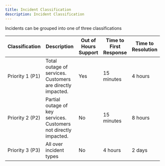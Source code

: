 ```yaml
---
title: Incident Classification
description: Incident Classification
---
```


Incidents can be grouped into one of three classifications

|Classification|Description|Out of Hours Support|Time to First Response|Time to Resolution|
|--|--|--|--|--|
|Priority 1 (P1)| Total outage of services. Customers are directly impacted.|Yes|15 minutes|4 hours|
|Priority 2 (P2)|Partial outage of key services. Customers not directly impacted.|No|15 minutes|8 hours|
|Priority 3 (P3)|All over incident types|No|4 hours|2 days|

